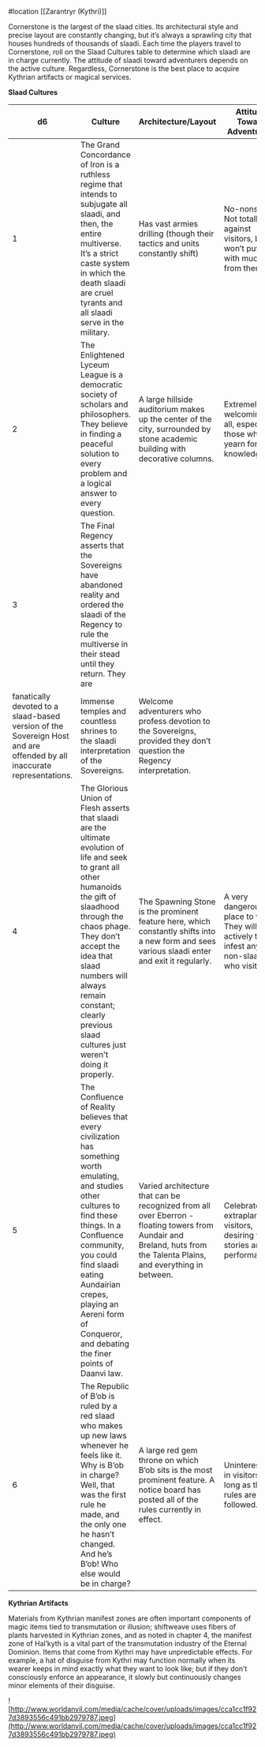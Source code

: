 #location [[Zarantryr (Kythri)]]

Cornerstone is the largest of the slaad cities. Its architectural style and precise layout are constantly changing, but it’s always a sprawling city that houses hundreds of thousands of slaadi. Each time the players travel to Cornerstone, roll on the Slaad Cultures table to determine which slaadi are in charge currently. The attitude of slaadi toward adventurers depends on the active culture. Regardless, Cornerstone is the best place to acquire Kythrian artifacts or magical services.

**Slaad Cultures**

| d6 | Culture | Architecture/Layout | Attitude Toward Adventurers |
| --- | --- | --- | --- |
| 1 | The Grand Concordance of Iron is a ruthless regime that intends to subjugate all slaadi, and then, the entire multiverse. It’s a strict caste system in which the death slaadi are cruel tyrants and all slaadi serve in the military. | Has vast armies drilling (though their tactics and units constantly shift) | No-nonsense. Not totally against visitors, but won’t put up with much from them. |
| 2 | The Enlightened Lyceum League is a democratic society of scholars and philosophers. They believe in finding a peaceful solution to every problem and a logical answer to every question. | A large hillside auditorium makes up the center of the city, surrounded by stone academic building with decorative columns. | Extremely welcoming to all, especially those who yearn for knowledge. |
| 3 | The Final Regency asserts that the Sovereigns have abandoned reality and ordered the slaadi of the Regency to rule the multiverse in their stead until they return. They are
fanatically devoted to a slaad-based version of the Sovereign Host and are offended by all inaccurate representations. | Immense temples and countless shrines to the slaadi interpretation of the Sovereigns. | Welcome adventurers who profess devotion to the Sovereigns, provided they don’t question the Regency interpretation. |
| 4 | The Glorious Union of Flesh asserts that slaadi are the ultimate evolution of life and seek to grant all other humanoids the gift of slaadhood through the chaos phage. They don’t accept the idea that slaad numbers will always remain constant; clearly previous slaad cultures just weren’t doing it properly. | The Spawning Stone is the prominent feature here, which constantly shifts into a new form and sees various slaadi enter and exit it regularly. | A very dangerous place to visit! They will actively try to infest any non-slaad who visit. |
| 5 | The Confluence of Reality believes that every civilization has something worth emulating, and studies other cultures to find these things. In a Confluence community, you could find slaadi eating Aundairian crepes, playing an Aereni form of Conqueror, and debating the finer points of Daanvi law. | Varied architecture that can be recognized from all over Eberron - floating towers from Aundair and Breland, huts from the Talenta Plains, and everything in between. | Celebrates extraplanar visitors, desiring their stories and performances. |
| 6 | The Republic of B’ob is ruled by a red slaad who makes up new laws whenever he feels like it. Why is B’ob in charge? Well, that was the first rule he made, and the only one he hasn’t changed. And he’s B’ob! Who else would be in charge? | A large red gem throne on which B’ob sits is the most prominent feature. A notice board has posted all of the rules currently in effect. | Uninterested in visitors, as long as the rules are followed. |

**Kythrian Artifacts**

Materials from Kythrian manifest zones are often important components of magic items tied to transmutation or illusion; shiftweave uses fibers of plants harvested in Kythrian zones, and as noted in chapter 4, the manifest zone of Hal’kyth is a vital part of the transmutation industry of the Eternal Dominion. Items that come from Kythri may have unpredictable effects. For example, a hat of disguise from Kythri may function normally when its wearer keeps in mind exactly what they want to look like; but if they don’t consciously enforce an appearance, it slowly but continuously changes minor elements of their disguise.

![http://www.worldanvil.com/media/cache/cover/uploads/images/cca1cc1f927d3893556c491bb2979787.jpeg](http://www.worldanvil.com/media/cache/cover/uploads/images/cca1cc1f927d3893556c491bb2979787.jpeg)